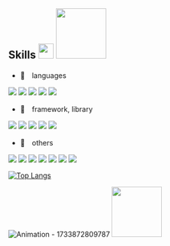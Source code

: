 <h2>
<!--   <img src="https://github.com/user-attachments/assets/c9854c81-a0df-436e-99e4-9acaa3616f2a" height="35px" alt="Skills" />  -->
  Skills
  <img src="https://github.com/user-attachments/assets/af75990f-efab-4bb2-b4a1-0b5920aae721" width="30px" />
<!--   <img src="https://media.giphy.com/media/hvRJCLFzcasrR4ia7z/giphy.gif" width="25px" /> -->
  <img src="https://github.com/user-attachments/assets/ec23404e-2cf6-426a-ba67-6451d982dcbe"  width="100px" />
</h2>

-  🌱　languages

  <p style="display:inline;">
  <img src="https://img.shields.io/badge/javascript-fffafa.svg?logo=javascript&style=for-the-badge" />
  <img src="https://img.shields.io/badge/typescript-fffafa.svg?logo=typescript&style=for-the-badge" />
  <img src="https://img.shields.io/badge/-Sass-fffafa.svg?logo=sass&style=for-the-badge" />
  <img src="https://img.shields.io/badge/MySQL-fffafa.svg?logo=MySQL&style=for-the-badge" />
  <img src="https://img.shields.io/badge/php-fffafa.svg?logo=php&style=for-the-badge" />
</p>


-  🌷　framework, library

<p style="display:inline;">
  <img src="https://img.shields.io/badge/-React-fffafa?style=for-the-badge&logo=react&logoColor=61DAFB" />
  <img src="https://img.shields.io/badge/vue.js-fffafa.svg?logo=vue.js&style=for-the-badge" />
  <img src="https://img.shields.io/badge/-next.js-fffafa?style=for-the-badge&logo=next.js&logoColor=black" />
  <img src="https://img.shields.io/badge/-TailwindCSS-fffafa.svg?logo=tailwindcss&style=for-the-badge" />
  <img src="https://img.shields.io/badge/laravel-fffafa.svg?logo=laravel&style=for-the-badge" />
  
</p>

-  🍪　others

<p style="display:inline;">
  <img src="https://img.shields.io/badge/storybook-fffafa.svg?logo=storybook&style=for-the-badge" />
  <img src="https://img.shields.io/badge/-Node.js-fffafa.svg?logo=node.js&style=for-the-badge" />
  <img src="https://img.shields.io/badge/gulp-fffafa.svg?logo=gulp&style=for-the-badge" />
  <img src="https://img.shields.io/badge/figma-fffafa.svg?logo=figma&style=for-the-badge" />
  <img src="https://img.shields.io/badge/git-fffafa.svg?logo=git&style=for-the-badge" />
  <img src="https://img.shields.io/badge/lightHouse-fffafa.svg?logo=lightHouse&style=for-the-badge" />
  <img src="https://img.shields.io/badge/googleSearchConsole-fffafa.svg?logo=googleSearchConsole&style=for-the-badge" />
</p>


[![Top Langs](https://github-readme-stats.vercel.app/api/top-langs/?username=bloom-294&hide_progress=true)](https://github.com/anuraghazra/github-readme-stats)


![Animation - 1733872809787](https://github.com/user-attachments/assets/f814e20b-cbab-4d35-bce5-70ecf790f218)
  <img src="https://github.com/user-attachments/assets/e97acda7-028a-46ef-a5a1-3241c4975924"  width="100px" />


<!--
<img src="https://github-readme-stats.vercel.app/api/top-langs/?username=bloom-294&layout=compact" />
<p style="display:inline;">
  <img src="https://img.shields.io/badge/-React-fffafa?style=for-the-badge&logo=react&logoColor=61DAFB" />
  <img src="https://img.shields.io/badge/vue.js-fffafa.svg?logo=vue.js&style=for-the-badge" />
  <img src="https://img.shields.io/badge/storybook-fffafa.svg?logo=storybook&style=for-the-badge" />
  <img src="https://img.shields.io/badge/javascript-fffafa.svg?logo=javascript&style=for-the-badge" />
  <img src="https://img.shields.io/badge/typescript-fffafa.svg?logo=typescript&style=for-the-badge" />
  <img src="https://img.shields.io/badge/-next.js-fffafa?style=for-the-badge&logo=next.js&logoColor=black" />
  <img src="https://img.shields.io/badge/-Sass-fffafa.svg?logo=sass&style=for-the-badge" />
  <img src="https://img.shields.io/badge/-TailwindCSS-fffafa.svg?logo=tailwindcss&style=for-the-badge" />
  <img src="https://img.shields.io/badge/-Node.js-fffafa.svg?logo=node.js&style=for-the-badge" />
  <img src="https://img.shields.io/badge/gulp-fffafa.svg?logo=gulp&style=for-the-badge" />
  <img src="https://img.shields.io/badge/figma-fffafa.svg?logo=figma&style=for-the-badge" />
  <img src="https://img.shields.io/badge/git-fffafa.svg?logo=git&style=for-the-badge" />
   <img src="https://img.shields.io/badge/MySQL-fffafa.svg?logo=MySQL&style=for-the-badge" />
  <img src="https://img.shields.io/badge/php-fffafa.svg?logo=php&style=for-the-badge" />
  <img src="https://img.shields.io/badge/laravel-fffafa.svg?logo=laravel&style=for-the-badge" />
</p>
-->

<!-- [![Anurag's GitHub stats](https://github-readme-stats.vercel.app/api?username=bloom-294)](https://github.com/anuraghazra/github-readme-stats) -->
